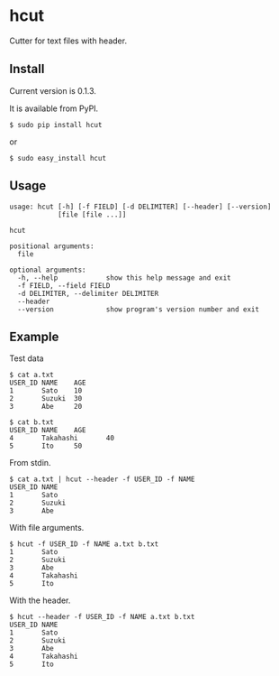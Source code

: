 # hcut

Cutter for text files with header.


## Install
Current version is 0.1.3. 

It is available from PyPI.
```
$ sudo pip install hcut
```
or
```
$ sudo easy_install hcut
```


## Usage
```
usage: hcut [-h] [-f FIELD] [-d DELIMITER] [--header] [--version]
            [file [file ...]]

hcut

positional arguments:
  file

optional arguments:
  -h, --help            show this help message and exit
  -f FIELD, --field FIELD
  -d DELIMITER, --delimiter DELIMITER
  --header
  --version             show program's version number and exit
```

## Example

Test data
```
$ cat a.txt
USER_ID NAME    AGE
1       Sato    10
2       Suzuki  30
3       Abe     20
```
```
$ cat b.txt
USER_ID NAME    AGE
4       Takahashi       40
5       Ito     50
```

From stdin.
```
$ cat a.txt | hcut --header -f USER_ID -f NAME
USER_ID NAME
1       Sato
2       Suzuki
3       Abe
```

With file arguments.
```
$ hcut -f USER_ID -f NAME a.txt b.txt
1       Sato
2       Suzuki
3       Abe
4       Takahashi
5       Ito
```
With the header.
```
$ hcut --header -f USER_ID -f NAME a.txt b.txt
USER_ID NAME
1       Sato
2       Suzuki
3       Abe
4       Takahashi
5       Ito
```
